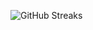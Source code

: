 ![GitHub Streaks](https://github-streaks-mqc9.onrender.com/streak/happilli/image?theme=midnight&cache_bust=1743328228&lang=ja)
